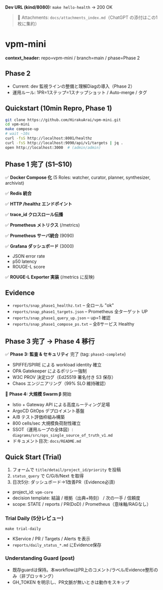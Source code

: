 **Dev URL (kind/8080):** `make hello-health` → 200 OK

> 📎 Attachments: `docs/attachments_index.md`（ChatGPT の添付はこの1枚に集約）

# vpm-mini

**context_header:** repo=vpm-mini / branch=main / phase=Phase 2

## Phase 2

- Current: dev 監視ラインの整備と理解Diagの導入（Phase 2）
- 運用ルール: 1PR=1ステップ=1スナップショット / Auto-merge / タグ

## Quickstart (10min Repro, Phase 1)
```bash
git clone https://github.com/HirakuArai/vpm-mini.git
cd vpm-mini
make compose-up
# wait ~10s
curl -fsS http://localhost:8001/healthz
curl -fsS http://localhost:9090/api/v1/targets | jq .
open http://localhost:3000  # (admin/admin)
```

## Phase 1 完了 (S1–S10)

✅ **Docker Compose 化** (5 Roles: watcher, curator, planner, synthesizer, archivist)

✅ **Redis 統合**

✅ **HTTP /healthz エンドポイント**

✅ **trace_id クロスロール伝播**

✅ **Prometheus メトリクス** (/metrics)

✅ **Prometheus サーバ統合** (9090)

✅ **Grafana ダッシュボード** (3000)
- JSON error rate
- p50 latency  
- ROUGE-L score

✅ **ROUGE-L Exporter 実装** (/metrics に反映)

## Evidence
- `reports/snap_phase1_healthz.txt` – 全ロール "ok"
- `reports/snap_phase1_targets.json` – Prometheus 全ターゲット UP
- `reports/snap_phase1_query_up.json` – up=1 確認
- `reports/snap_phase1_compose_ps.txt` – 全8サービス Healthy

## Phase 3 完了 → Phase 4 移行

✅ **Phase 3: 監査 & セキュリティ** 完了 (tag: `phase3-complete`)
- SPIFFE/SPIRE による workload identity 確立
- OPA Gatekeeper によるポリシー強制
- W3C PROV 決定ログ（Ed25519 署名付き S3 保存）
- Chaos エンジニアリング（99% SLO 維持確認）

🚀 **Phase 4: 大規模 Swarm β** 開始
- Istio + Gateway API による高度ルーティング足場
- ArgoCD GitOps デプロイメント基盤
- A/B テスト評価枠組み構築
- 800 cells/sec 大規模負荷耐性確立
- SSOT（運用ループの全体図）: `diagrams/src/ops_single_source_of_truth_v1.md`
- ドキュメント目次: `docs/README.md`

## Quick Start (Trial)
1. フォームで `title/detail/project_id/priority` を投稿
2. `status_query` で C/G/δ/Next を取得
3. 日次5分: ダッシュボード→1改善PR（Evidence必須）

- project_id: `vpm-core`
- decision template: 結論 / 根拠（出典+時刻） / 次の一手 / 信頼度
- scope: STATE / reports / PR(DoD) / Prometheus（意味軸/RAGなし）

### Trial Daily (5分レビュー)
```
make trial-daily
```
- KService / PR / Targets / Alerts を表示
- `reports/daily_status_*.md` にEvidence保存


### Understanding Guard (post)
- 既存guardは保持。本workflowはPR上のコメント/ラベル/Evidence整形のみ（非ブロッキング）
- GH_TOKEN を明示し、PR文脈が無いときは動作をスキップ
